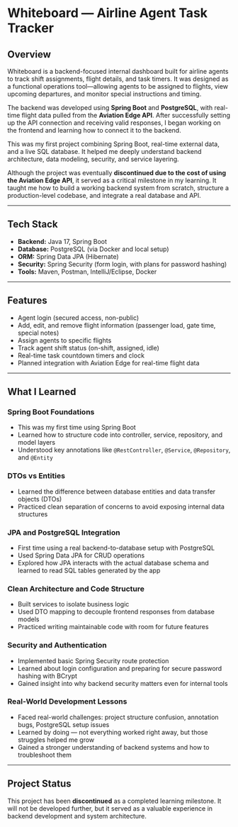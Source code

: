 # Whiteboard — Airline Agent Task Tracker

## Overview

Whiteboard is a backend-focused internal dashboard built for airline agents to track shift assignments, flight details, and task timers. It was designed as a functional operations tool—allowing agents to be assigned to flights, view upcoming departures, and monitor special instructions and timing.

The backend was developed using **Spring Boot** and **PostgreSQL**, with real-time flight data pulled from the **Aviation Edge API**. After successfully setting up the API connection and receiving valid responses, I began working on the frontend and learning how to connect it to the backend.

This was my first project combining Spring Boot, real-time external data, and a live SQL database. It helped me deeply understand backend architecture, data modeling, security, and service layering.

Although the project was eventually **discontinued due to the cost of using the Aviation Edge API**, it served as a critical milestone in my learning. It taught me how to build a working backend system from scratch, structure a production-level codebase, and integrate a real database and API.

---

## Tech Stack

- **Backend:** Java 17, Spring Boot  
- **Database:** PostgreSQL (via Docker and local setup)  
- **ORM:** Spring Data JPA (Hibernate)  
- **Security:** Spring Security (form login, with plans for password hashing)  
- **Tools:** Maven, Postman, IntelliJ/Eclipse, Docker  

---

## Features

- Agent login (secured access, non-public)  
- Add, edit, and remove flight information (passenger load, gate time, special notes)  
- Assign agents to specific flights  
- Track agent shift status (on-shift, assigned, idle)  
- Real-time task countdown timers and clock  
- Planned integration with Aviation Edge for real-time flight data  

---

## What I Learned

### Spring Boot Foundations

- This was my first time using Spring Boot  
- Learned how to structure code into controller, service, repository, and model layers  
- Understood key annotations like `@RestController`, `@Service`, `@Repository`, and `@Entity`  

### DTOs vs Entities

- Learned the difference between database entities and data transfer objects (DTOs)  
- Practiced clean separation of concerns to avoid exposing internal data structures  

### JPA and PostgreSQL Integration

- First time using a real backend-to-database setup with PostgreSQL  
- Used Spring Data JPA for CRUD operations  
- Explored how JPA interacts with the actual database schema and learned to read SQL tables generated by the app  

### Clean Architecture and Code Structure

- Built services to isolate business logic  
- Used DTO mapping to decouple frontend responses from database models  
- Practiced writing maintainable code with room for future features  

### Security and Authentication

- Implemented basic Spring Security route protection  
- Learned about login configuration and preparing for secure password hashing with BCrypt  
- Gained insight into why backend security matters even for internal tools  

### Real-World Development Lessons

- Faced real-world challenges: project structure confusion, annotation bugs, PostgreSQL setup issues  
- Learned by doing — not everything worked right away, but those struggles helped me grow  
- Gained a stronger understanding of backend systems and how to troubleshoot them  

---

## Project Status

This project has been **discontinued** as a completed learning milestone. It will not be developed further, but it served as a valuable experience in backend development and system architecture.
